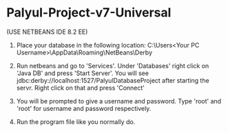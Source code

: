 # Palyul-Project-v7-Universal
(USE NETBEANS IDE 8.2 EE)

1. Place your database in the following location:
C:\Users\<Your PC Username>\AppData\Roaming\NetBeans\Derby

2. Run netbeans and go to 'Services'. Under 'Databases' right click on 
'Java DB' and press 'Start Server'. 
You will see jdbc:derby://localhost:1527/PalyulDatabaseProject after starting
the servr. Right click on that and press 'Connect'

3. You will be prompted to give a username and password. Type 'root' and 'root'
for username and password respectively.

4. Run the program file like you normally do.
